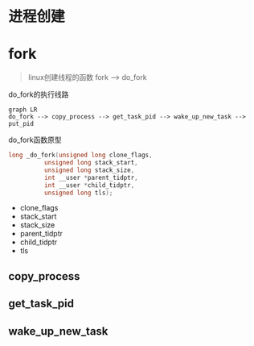 # 进程创建


fork
====
> linux创建线程的函数
> fork --> do_fork

do_fork的执行线路

```mermaid
graph LR
do_fork --> copy_process --> get_task_pid --> wake_up_new_task --> put_pid
```

do_fork函数原型
```c
long _do_fork(unsigned long clone_flags,
	      unsigned long stack_start,
	      unsigned long stack_size,
	      int __user *parent_tidptr,
	      int __user *child_tidptr,
	      unsigned long tls);
```
+ clone_flags
+ stack_start
+ stack_size
+ parent_tidptr
+ child_tidptr
+ tls

## copy_process

## get_task_pid

## wake_up_new_task


